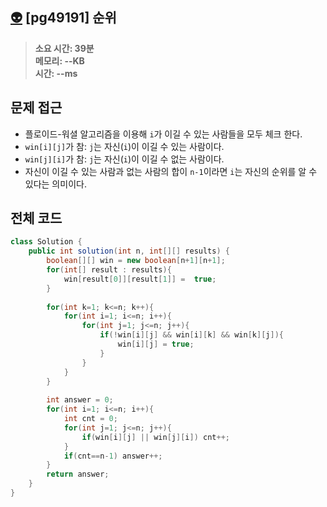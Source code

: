 ## [👽](https://school.programmers.co.kr/learn/courses/30/lessons/49191) [pg49191] 순위

> **소요 시간: 39분<br>
> 메모리: --KB<br>
> 시간: --ms**
## 문제 접근
- 플로이드-워셜 알고리즘을 이용해 `i`가 이길 수 있는 사람들을 모두 체크 한다.
- `win[i][j]`가 참: `j`는 자신(`i`)이 이길 수 있는 사람이다.
- `win[j][i]`가 참: `j`는 자신(`i`)이 이길 수 없는 사람이다.
- 자신이 이길 수 있는 사람과 없는 사람의 합이 `n-1`이라면 `i`는 자신의 순위를 알 수 있다는 의미이다.
## 전체 코드
```java
class Solution {
    public int solution(int n, int[][] results) {
        boolean[][] win = new boolean[n+1][n+1];
        for(int[] result : results){
            win[result[0]][result[1]] =  true;
        }
        
        for(int k=1; k<=n; k++){
            for(int i=1; i<=n; i++){
                for(int j=1; j<=n; j++){
                    if(!win[i][j] && win[i][k] && win[k][j]){
                        win[i][j] = true;
                    }
                }
            }
        }
        
        int answer = 0;
        for(int i=1; i<=n; i++){
            int cnt = 0;
            for(int j=1; j<=n; j++){
                if(win[i][j] || win[j][i]) cnt++;
            }
            if(cnt==n-1) answer++;
        }
        return answer;
    }
}
```
